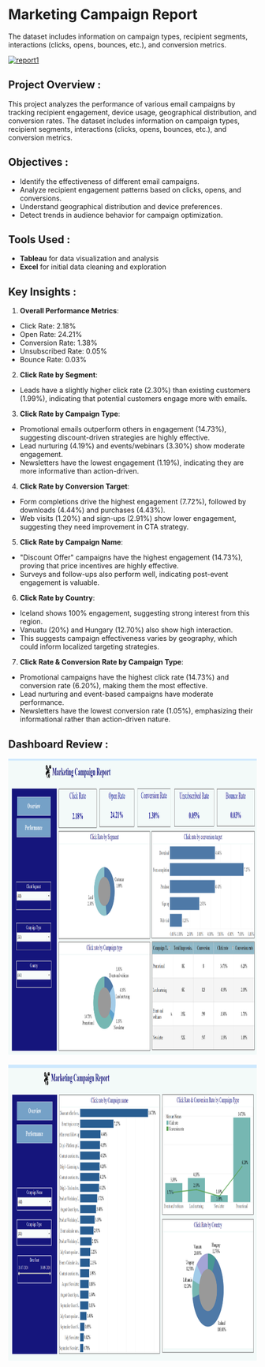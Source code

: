 # Marketing Campaign Report
The dataset includes information on campaign types, recipient segments, interactions (clicks, opens, bounces, etc.), and conversion metrics.

[<img src="https://mmclearning.com/wp-content/uploads/2021/12/marketing-campaign.png" alt="report1" width="1000" height="450">](https://mmclearning.com/wp-content/uploads/2021/12/marketing-campaign.png) &nbsp;

## Project Overview :
This project analyzes the performance of various email campaigns by tracking recipient engagement, device usage, geographical distribution, and conversion rates. The dataset includes information on campaign types, recipient segments, interactions (clicks, opens, bounces, etc.), and conversion metrics.

## Objectives :
- Identify the effectiveness of different email campaigns.
- Analyze recipient engagement patterns based on clicks, opens, and conversions.
- Understand geographical distribution and device preferences.
- Detect trends in audience behavior for campaign optimization.

## Tools Used :
- **Tableau** for data visualization and analysis
- **Excel** for initial data cleaning and exploration

## Key Insights :
1. **Overall Performance Metrics**:
- Click Rate: 2.18%
- Open Rate: 24.21%
- Conversion Rate: 1.38%
- Unsubscribed Rate: 0.05%
- Bounce Rate: 0.03%

2. **Click Rate by Segment**:
- Leads have a slightly higher click rate (2.30%) than existing customers (1.99%),
  indicating that potential customers engage more with emails.

3. **Click Rate by Campaign Type**:
- Promotional emails outperform others in engagement (14.73%), suggesting discount-driven strategies are highly effective.
- Lead nurturing (4.19%) and events/webinars (3.30%) show moderate engagement.
- Newsletters have the lowest engagement (1.19%), indicating they are more informative than action-driven.

4. **Click Rate by Conversion Target**:
- Form completions drive the highest engagement (7.72%), followed by downloads (4.44%) and purchases (4.43%).
- Web visits (1.20%) and sign-ups (2.91%) show lower engagement, suggesting they need improvement in CTA strategy.

5. **Click Rate by Campaign Name**:
- "Discount Offer" campaigns have the highest engagement (14.73%), proving that price incentives are highly effective.
- Surveys and follow-ups also perform well, indicating post-event engagement is valuable.

6. **Click Rate by Country**:
- Iceland shows 100% engagement, suggesting strong interest from this region.
- Vanuatu (20%) and Hungary (12.70%) also show high interaction.
- This suggests campaign effectiveness varies by geography, which could inform localized targeting strategies.

7. **Click Rate & Conversion Rate by Campaign Type**:
- Promotional campaigns have the highest click rate (14.73%) and conversion rate (6.20%), making them the most effective.
- Lead nurturing and event-based campaigns have moderate performance.
- Newsletters have the lowest conversion rate (1.05%), emphasizing their informational rather than action-driven nature.

## Dashboard Review :
<img src="Report Img/Overview.png" alt="report1" width="1000" height="600">&nbsp;
<img src="Report Img/Performance.png" alt="report1" width="1000" height="600">&nbsp;
